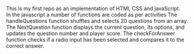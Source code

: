 This is my first repo as an implementation of HTMl, CSS and javaScript.  
In the javascript a number of functions are coded as per activities 
The handleQuestions function shuffles and selects 20 questions from an array.
The NextQuestion function displays the current question, its options, and updates the question number and player score.
The checkForAnswer function checks if a radio input has been selected and compares it to the correct answer.
